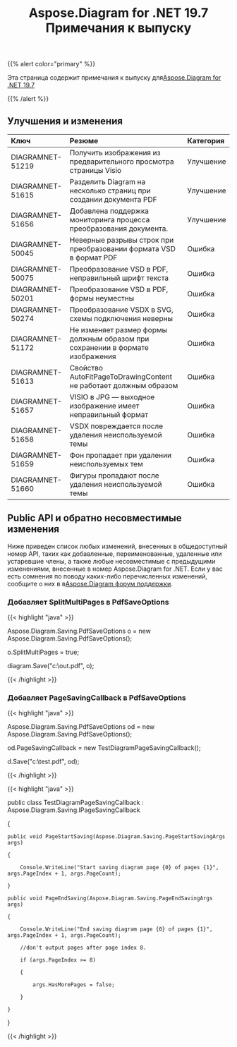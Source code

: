 ﻿---
title: Aspose.Diagram for .NET 19.7 Примечания к выпуску
type: docs
weight: 60
url: /ru/net/aspose-diagram-for-net-19-7-release-notes/
---
{{% alert color="primary" %}} 

Эта страница содержит примечания к выпуску для[Aspose.Diagram for .NET 19.7](https://www.nuget.org/packages/Aspose.Diagram/19.7.0)

{{% /alert %}} 
## **Улучшения и изменения**

|**Ключ**|**Резюме**|**Категория**|
|:- |:- |:- |
|DIAGRAMNET-51219|Получить изображения из предварительного просмотра страницы Visio|Улучшение|
|DIAGRAMNET-51615|Разделить Diagram на несколько страниц при создании документа PDF|Улучшение|
|DIAGRAMNET-51656|Добавлена поддержка мониторинга процесса преобразования документа.|Улучшение|
|DIAGRAMNET-50045|Неверные разрывы строк при преобразовании формата VSD в формат PDF|Ошибка|
|DIAGRAMNET-50075|Преобразование VSD в PDF, неправильный шрифт текста|Ошибка|
|DIAGRAMNET-50201|Преобразование VSD в PDF, формы неуместны|Ошибка|
|DIAGRAMNET-50274|Преобразование VSDX в SVG, схемы подключения неверны|Ошибка|
|DIAGRAMNET-51172|Не изменяет размер формы должным образом при сохранении в формате изображения|Ошибка|
|DIAGRAMNET-51613|Свойство AutoFitPageToDrawingContent не работает должным образом|Ошибка|
|DIAGRAMNET-51657|VISIO в JPG — выходное изображение имеет неправильный формат|Ошибка|
|DIAGRAMNET-51658|VSDX повреждается после удаления неиспользуемой темы|Ошибка|
|DIAGRAMNET-51659|Фон пропадает при удалении неиспользуемых тем|Ошибка|
|DIAGRAMNET-51660|Фигуры пропадают после удаления неиспользуемой темы|Ошибка|
## **Public API и обратно несовместимые изменения**
Ниже приведен список любых изменений, внесенных в общедоступный номер API, таких как добавленные, переименованные, удаленные или устаревшие члены, а также любые несовместимые с предыдущими изменениями, внесенные в номер Aspose.Diagram for .NET. Если у вас есть сомнения по поводу каких-либо перечисленных изменений, сообщите о них в в[Aspose.Diagram форум поддержки](https://forum.aspose.com/c/diagram/17).
### **Добавляет SplitMultiPages в PdfSaveOptions**
{{< highlight "java" >}}

 Aspose.Diagram.Saving.PdfSaveOptions o = new Aspose.Diagram.Saving.PdfSaveOptions();

o.SplitMultiPages = true;

diagram.Save("c:\\out.pdf", o);

{{< /highlight >}}
### **Добавляет PageSavingCallback в PdfSaveOptions**
{{< highlight "java" >}}

 Aspose.Diagram.Saving.PdfSaveOptions od = new Aspose.Diagram.Saving.PdfSaveOptions();

od.PageSavingCallback = new TestDiagramPageSavingCallback();

d.Save("c:\\test.pdf", od);

{{< /highlight >}}

{{< highlight "java" >}}

 public class TestDiagramPageSavingCallback : Aspose.Diagram.Saving.IPageSavingCallback

{

    public void PageStartSaving(Aspose.Diagram.Saving.PageStartSavingArgs args)

    {

        Console.WriteLine("Start saving diagram page {0} of pages {1}", args.PageIndex + 1, args.PageCount);

    }

    public void PageEndSaving(Aspose.Diagram.Saving.PageEndSavingArgs args)

    {

        Console.WriteLine("End saving diagram page {0} of pages {1}", args.PageIndex + 1, args.PageCount);

        //don't output pages after page index 8.

        if (args.PageIndex >= 8)

        {

            args.HasMorePages = false;

        }

    }

}

{{< /highlight >}}




